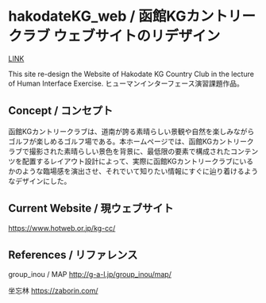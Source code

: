 # hakodateKG_web / 函館KGカントリークラブ ウェブサイトのリデザイン

[LINK](https://og09tk.github.io/hakodateKG)

This site re-design the Website of Hakodate KG Country Club in the lecture of Human Interface Exercise.
ヒューマンインターフェース演習課題作品。

## Concept / コンセプト
函館KGカントリークラブは、道南が誇る素晴らしい景観や自然を楽しみながらゴルフが楽しめるゴルフ場である。本ホームページでは、函館KGカントリークラブで撮影された素晴らしい景色を背景に、最低限の要素で構成されたコンテンツを配置するレイアウト設計によって、実際に函館KGカントリークラブにいるかのような臨場感を演出させ、それでいて知りたい情報にすぐに辿り着けるようなデザインにした。

## Current Website / 現ウェブサイト
https://www.hotweb.or.jp/kg-cc/

## References / リファレンス
group_inou / MAP
http://g-a-l.jp/group_inou/map/

坐忘林
https://zaborin.com/
